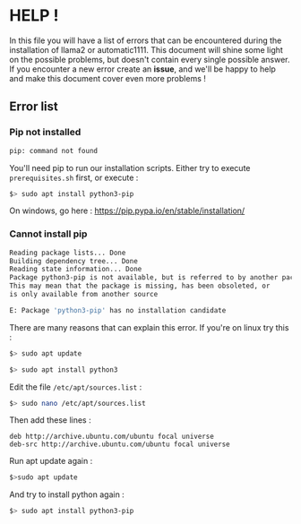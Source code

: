 # HELP !

In this file you will have a list of errors that can be encountered during the installation of llama2 or automatic1111.
This document will shine some light on the possible problems, but doesn't contain every single possible answer. If you encounter a new error create an **issue**, and we'll be happy to help and make this document cover even more problems !

## Error list
### Pip not installed

```bash
pip: command not found
```

You'll need pip to run our installation scripts. Either try to execute `prerequisites.sh` first, or execute : 
```bash
$> sudo apt install python3-pip
```
On windows, go here  : 
https://pip.pypa.io/en/stable/installation/ 


### Cannot install pip

```bash
Reading package lists... Done
Building dependency tree... Done
Reading state information... Done
Package python3-pip is not available, but is referred to by another package.
This may mean that the package is missing, has been obsoleted, or
is only available from another source

E: Package 'python3-pip' has no installation candidate
```

There are many reasons that can explain this error.
If you're on linux try this : 
```bash
$> sudo apt update
```

```bash
$> sudo apt install python3
```

Edit the file `/etc/apt/sources.list` :
```bash
$> sudo nano /etc/apt/sources.list
```
Then add these lines : 
```text
deb http://archive.ubuntu.com/ubuntu focal universe
deb-src http://archive.ubuntu.com/ubuntu focal universe
```


Run apt update again : 
```bash
$>sudo apt update
```

And try to install python again : 
```bash
$> sudo apt install python3-pip
```
